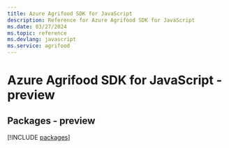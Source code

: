 ```yaml
---
title: Azure Agrifood SDK for JavaScript
description: Reference for Azure Agrifood SDK for JavaScript
ms.date: 03/27/2024
ms.topic: reference
ms.devlang: javascript
ms.service: agrifood
---
```

# Azure Agrifood SDK for JavaScript - preview
## Packages - preview
[!INCLUDE [packages](agrifood-index.md)]